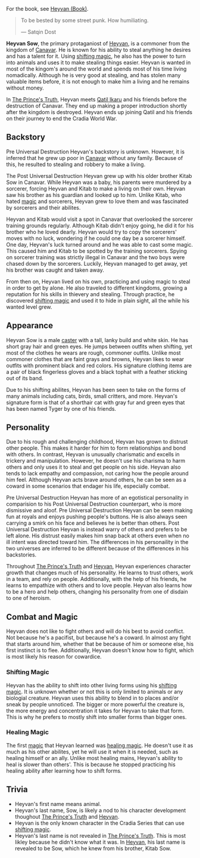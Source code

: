 <div class="hat-note">
  For the book, see <a title="Heyvan (Book)" href="/heyvan-(book)">Heyvan (Book)</a>.
</div>

<InfoBox
  label="Heyvan Sow"
  :content="{
    '': [
      { key: 'Name', value: 'Heyvan Sow' },
      { key: 'Aliases', value: 'Tyger' },
      { key: 'Kingdom of Origin', value: 'Canavar', valueLink: 'canavar' },
      { key: 'Relatives', value: 'Kitab Sow (brother)' },
    ],
    'Combat': [
      { key: 'Magic', keyLink: 'magic', value: 'Shifting <br> Healing' },
      { key: 'Weapon of Choice', value: 'None' },
    ],
    'Appearances': [
      { key: 'First appearance', value: 'The Prince\'s Truth', valueLink: 'the-prince\'s-truth' },
      { key: 'Last appearance', value: 'Heyvan', valueLink: 'heyvan-(book)' },
    ],
    'Physical description': [
      { key: 'Species', keyLink: 'species', value: 'Caster' },
      { key: 'Gender', value: 'Male' },
    ],
  }"
/>

> To be bested by some street punk. How humiliating.
>
> ― Satqin Dost

**Heyvan Sow**, the primary protaganiost of [Heyvan](/heyvan-(book)), is a commoner from the kingdom of [Canavar](/canavar). He is known for his ability to steal anything he desires and has a talent for it. Using [shifting magic](/magic#sub-magic), he also has the power to turn into animals and uses it to make stealing things easier. Heyvan is wanted in most of the kingom's around the world and spends most of his time living nomadically. Although he is very good at stealing, and has stolen many valuable items before, it is not enough to make him a living and he remains without money.

In [The Prince's Truth](/the-prince's-truth), Heyvan meets [Qatil Ikaru](/qatil-ikaru) and his friends before the destruction of Canavar. They end up making a proper introduction shortly after the kingdom is destroyed. Heyvan ends up joining Qatil and his friends on their journey to end the Cradia World War.

## Backstory

Pre Universal Destruction Heyvan's backstory is unknown. However, it is inferred that he grew up poor in [Canavar](/canavar) without any family. Because of this, he resulted to stealing and robbery to make a living.

The Post Universal Destruction Heyvan grew up with his older brother Kitab Sow in Canavar. While Heyvan was a baby, his parents were murdered by a sorcerer, forcing Heyvan and Kitab to make a living on their own. Heyvan saw his brother as his guardian and looked up to him. Unlike Kitab, who hated [magic](/magic) and sorcerers, Heyvan grew to love them and was fascinated by sorcerers and their abilites.

Heyvan and Kitab would visit a spot in Canavar that overlooked the sorcerer training grounds regularly. Although Kitab didn't enjoy going, he did it for his brother who he loved dearly. Heyvan would try to copy the sorcerers' moves with no luck, wondering if he could one day be a sorcerer himself. One day, Heyvan's luck turned around and he was able to cast some magic. This caused him and Kitab to be spotted by the training sorcerers. Spying on sorcerer training was strictly illegal in Canavar and the two boys were chased down by the sorcerers. Luckily, Heyvan managed to get away, yet his brother was caught and taken away.

From then on, Heyvan lived on his own, practicing and using magic to steal in order to get by alone. He also traveled to different kingdoms, growing a reputation for his skills in thievery and stealing. Through practice, he discovered [shifting magic](/magic#sub-magic) and used it to hide in plain sight, all the while his wanted level grew.

## Appearance

Heyvan Sow is a male [caster](/species#casters) with a tall, lanky build and white skin. He has short gray hair and green eyes. He jumps between outfits when shifting, yet most of the clothes he wears are rough, commoner outfits. Unlike most commoner clothes that are faint grays and browns, Heyvan likes to wear outfits with prominent black and red colors. His signature clothing items are a pair of black fingerless gloves and a black tophat with a feather sticking out of its band.

Due to his shifting abilites, Heyvan has been seen to take on the forms of many animals including cats, birds, small critters, and more. Heyvan's signature form is that of a shorthair cat with gray fur and green eyes that has been named Tyger by one of his friends.

## Personality

Due to his rough and challenging childhood, Heyvan has grown to distrust other people. This makes it harder for him to form relationships and bond with others. In contrast, Heyvan is unusually charismatic and excells in trickery and manipulation. However, he doesn't use his charisma to harm others and only uses it to steal and get people on his side. Heyvan also tends to lack empathy and compassion, not caring how the people around him feel. Although Heyvan acts brave around others, he can be seen as a coward in some scenarios that endager his life, especially combat.

Pre Universal Destruction Heyvan has more of an egotistical personality in comparision to his Post Universal Destruction counterpart, who is more dismissive and aloof. Pre Universal Destruction Heyvan can be seen making fun at royals and enjoys pushing people's buttons. He is also always seen carrying a smirk on his face and believes he is better than others. Post Universal Destruction Heyvan is instead warry of others and prefers to be left alone. His distrust easily makes him snap back at others even when no ill intent was directed toward him. The differences in his personaility in the two universes are inferred to be different because of the differences in his backstories.

Throughout [The Prince's Truth](/the-prince's-truth) and [Heyvan](/heyvan-(book)), Heyvan experiences character growth that changes much of his personality. He learns to trust others, work in a team, and rely on people. Additionally, with the help of his friends, he learns to empathize with others and to love people. Heyvan also learns how to be a hero and help others, changing his personality from one of disdain to one of heroism.

## Combat and Magic

Heyvan does not like to fight others and will do his best to avoid conflict. Not because he's a pacifist, but because he's a coward. In almost any fight that starts around him, whether that be because of him or someone else, his first instinct is to flee. Additionally, Heyvan doesn't know how to fight, which is most likely his reason for cowardice.

### Shifting Magic

Heyvan has the ability to shift into other living forms using his [shifting magic](/magic#sub-magic). It is unknown whether or not this is only limited to animals or any biologial creature. Heyvan uses this ability to blend in to places and/or sneak by people unnoticed. The bigger or more powerful the creature is, the more energy and concentration it takes for Heyvan to take that form. This is why he prefers to mostly shift into smaller forms than bigger ones.

### Healing Magic

The first [magic](/magic) that Heyvan learned was [healing magic](/magic#core-magic). He doesn't use it as much as his other abilites, yet he will use it when it is needed, such as healing himself or an ally. Unlike most healing mains, Heyvan's ability to heal is slower than others'. This is because he stopped practicing his healing ability after learning how to shift forms.

## Trivia

* Heyvan's first name means animal.
* Heyvan's last name, Sow, is likely a nod to his character development thoughout [The Prince's Truth](/the-prince's-truth) and [Heyvan](/heyvan-(book)).
* Heyvan is the only known character in the Cradia Series that can use [shifting magic](/magic#sub-magic).
* Heyvan's last name is not revealed in [The Prince's Truth](/the-prince's-truth). This is most likley because he didn't know what it was. In [Heyvan](/heyvan-(book)), his last name is revealed to be Sow, which he knew from his brother, Kitab Sow.